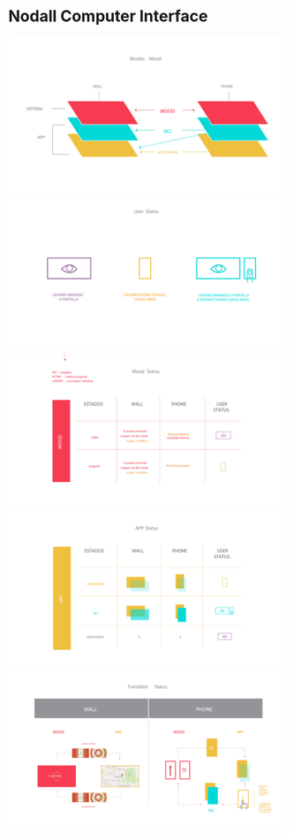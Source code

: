 # Nodall Computer Interface

![](../../../../.gitbook/assets/shine-studies-nci-1-.jpg) ![](../../../../.gitbook/assets/shine-studies-nci-2-.jpg) ![](../../../../.gitbook/assets/shine-studies-nci-3-.jpg) ![](../../../../.gitbook/assets/shine-studies-nci-4-.jpg) ![](../../../../.gitbook/assets/shine-studies-nci-5-.jpg)

